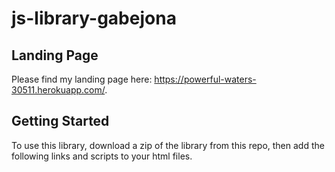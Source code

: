 # js-library-gabejona

## Landing Page

Please find my landing page here: https://powerful-waters-30511.herokuapp.com/.

## Getting Started

To use this library, download a zip of the library from this repo, then add the following links and scripts to your html files.

<link rel="stylesheet" type="text/css" href="fr.css">
<script type="text/javascript" src="fr.js"</script>

<script src="https://code.jquery.com/jquery-3.5.1.slim.min.js"
 integrity="sha384-DfXdz2htPH0lsSSs5nCTpuj/zy4C+OGpamoFVy38MVBnE+IbbVYUew+OrCXaRkfj"
 crossorigin="anoymous"</script>
<script src="https://cdnjs.cloudflare.com/ajax/libs/TableDnD/0.9.1/jquery.tablednd.js"
 integrity="sha256-d3rtug+Hg1GZPB7Y/yTcRixO/wlI78+2m08tosoRn7A="
 crossorigin="anoymous"</script>
 
## Documentation

Please find documentation for this library here: https://powerful-waters-30511.herokuapp.com/doc.html. 
